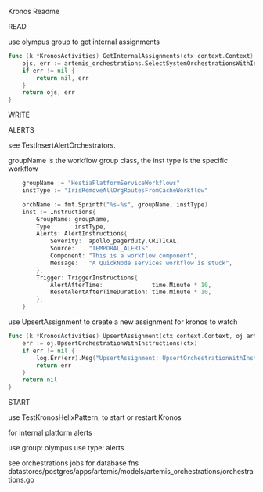 Kronos Readme

READ

use olympus group to get internal assignments
```go
func (k *KronosActivities) GetInternalAssignments(ctx context.Context) ([]artemis_orchestrations.OrchestrationJob, error) {
	ojs, err := artemis_orchestrations.SelectSystemOrchestrationsWithInstructionsByGroup(ctx, internalOrgID, olympus)
	if err != nil {
		return nil, err
	}
	return ojs, err
}
```

WRITE

ALERTS

see TestInsertAlertOrchestrators. 

groupName is the workflow group class, the inst type is the specific workflow

```go
	groupName := "HestiaPlatformServiceWorkflows"
	instType := "IrisRemoveAllOrgRoutesFromCacheWorkflow"

	orchName := fmt.Sprintf("%s-%s", groupName, instType)
	inst := Instructions{
		GroupName: groupName,
		Type:      instType,
		Alerts: AlertInstructions{
			Severity:  apollo_pagerduty.CRITICAL,
			Source:    "TEMPORAL_ALERTS",
			Component: "This is a workflow component",
			Message:   "A QuickNode services workflow is stuck",
		},
		Trigger: TriggerInstructions{
			AlertAfterTime:              time.Minute * 10,
			ResetAlertAfterTimeDuration: time.Minute * 10,
		},
	}
```

use UpsertAssignment to create a new assignment for kronos to watch
```go
func (k *KronosActivities) UpsertAssignment(ctx context.Context, oj artemis_orchestrations.OrchestrationJob) error {
	err := oj.UpsertOrchestrationWithInstructions(ctx)
	if err != nil {
		log.Err(err).Msg("UpsertAssignment: UpsertOrchestrationWithInstructions failed")
		return err
	}
	return nil
}
```


START

use TestKronosHelixPattern, to start or restart Kronos

for internal platform alerts

use group: olympus
use type: alerts

see orchestrations jobs for database fns
datastores/postgres/apps/artemis/models/artemis_orchestrations/orchestrations.go